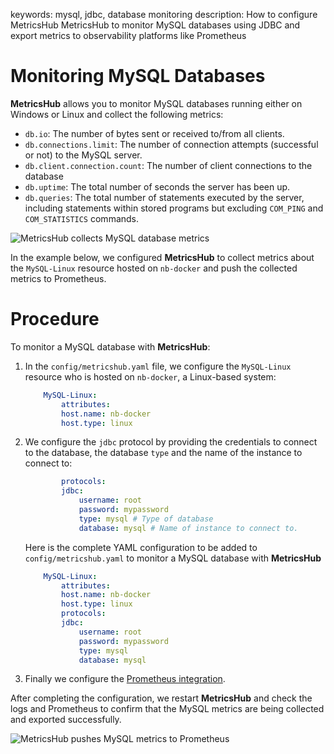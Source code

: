 keywords: mysql, jdbc, database monitoring
description: How to configure MetricsHub MetricsHub to monitor MySQL databases using JDBC and export metrics to observability platforms like Prometheus

# Monitoring MySQL Databases

**MetricsHub** allows you to monitor MySQL databases running either on Windows or Linux and collect the following metrics:

* `db.io`: The number of bytes sent or received to/from all clients.
* `db.connections.limit`: The number of connection attempts (successful or not) to the MySQL server.
* `db.client.connection.count`: The number of client connections to the database
* `db.uptime`: The total number of seconds the server has been up.
* `db.queries`: The total number of statements executed by the server, including statements within stored programs but excluding `COM_PING` and `COM_STATISTICS` commands.

![MetricsHub collects MySQL database metrics](../images/db-metrics.png)

In the example below, we configured **MetricsHub** to collect metrics about the `MySQL-Linux` resource hosted on `nb-docker` and push the collected metrics to Prometheus.


# Procedure

To monitor a MySQL database with **MetricsHub**: 

1. In the `config/metricshub.yaml` file, we configure the `MySQL-Linux` resource who is hosted on `nb-docker`, a Linux-based system:

    ```yaml
        MySQL-Linux:
            attributes:
            host.name: nb-docker
            host.type: linux 
    ```

2.  We configure the `jdbc` protocol by providing the credentials to connect to the database, the database `type` and the name of the instance to connect to: 

    ```yaml
            protocols:
            jdbc:
                username: root  
                password: mypassword
                type: mysql # Type of database
                database: mysql # Name of instance to connect to. 
    ```

    Here is the complete YAML configuration to be added to `config/metricshub.yaml` to monitor a MySQL database with **MetricsHub**

    ```yaml
        MySQL-Linux:
            attributes:
            host.name: nb-docker
            host.type: linux 
            protocols:
            jdbc:
                username: root  
                password: mypassword
                type: mysql
                database: mysql 
    ```
3. Finally we configure the [Prometheus integration](../prometheus/prometheus.md). 

After completing the configuration, we restart **MetricsHub** and check the logs and Prometheus to confirm that the MySQL metrics are being collected and exported successfully.

![MetricsHub pushes MySQL metrics to Prometheus](../images/mysql-linux-metrics.png)